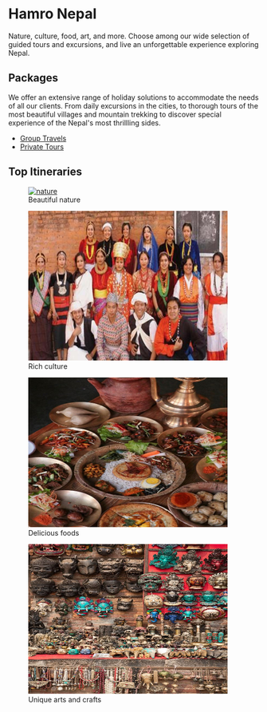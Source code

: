 <!DOCTYPE html>
<html lang ="en">

  <head>
    <meta name="description" content="website">
    <meta charset="UTF-8">
    <title>Travel Agency Page</title>
  </head>

  <body>
 <h1>Hamro Nepal</h1>
 <p>Nature, culture, food, art, and more. Choose among our wide selection of guided tours and excursions, and live an unforgettable experience exploring Nepal.</p>
 <h2>Packages</h2>
 <p>We offer an extensive range of holiday solutions to accommodate the needs of all our clients. From daily excursions in the cities, to thorough tours of the most beautiful villages and mountain trekking to discover special experience of the Nepal's most thrillling sides.
 </p>
 <ul>
   <li><a href="https://www.freecodecamp.org/learn" target="_blank">Group Travels</a></li>
   <li><a href="https://www.freecodecamp.org/learn" target="_blank">Private Tours</a></li>
 </ul>
 <h2>Top Itineraries</h2>
  </body>

  <figure> <a href="https://www.freecodecamp.org/learn" target="_blank" ><img src="https://raw.githubusercontent.com/Anupa6/no-clue/refs/heads/main/Panch%20Pokhari%20%2C%20Sindhupalchwok%20%2C%20Nepal%F0%9F%87%B3%F0%9F%87%B5.jpg" height= "300" width="400" alt="nature"></a>
    <figcaption>Beautiful nature</figcaption>
  </figure>


<figure> <a href="https://www.freecodecamp.org/learn" target="_blank"><img src="https://raw.githubusercontent.com/Anupa6/no-clue/refs/heads/main/People%20of%20Nepal%20varies%20in%20accordance%20to%20their%20geographical%20setting%20as%20well%20as%20the%20weather%20conditions_.jpg" height= "300" width="400" alt="culture"></a>
  <figcaption>Rich culture</figcaption>
  </figure>


  <figure> <a href="https://www.freecodecamp.org/learn" target="_blank"><img src="https://raw.githubusercontent.com/Anupa6/no-clue/refs/heads/main/Newari%20authentic%20food%20in%20Nepal.jpg" height="300" width="400" alt="food" ></a>
  <figcaption>Delicious foods</figcaption>
  </figure> 


<figure> <a href="https://www.freecodecamp.org/learn" target="_blank"><img src="https://raw.githubusercontent.com/Anupa6/no-clue/refs/heads/main/_Nepali%20Souvenirs_%20by%20Stocksy%20Contributor%20%20_Bisual%20Studio_.jpg" height="300" width="400"  alt="art"></a>
  <figcaption>Unique arts and crafts</figcaption>
  </figure>

  
  </html>
